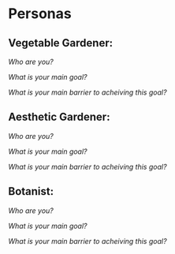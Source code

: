 # Personas
## Vegetable Gardener:
*Who are you?*  

*What is your main goal?*  

*What is your main barrier to acheiving this goal?*  

## Aesthetic Gardener:
*Who are you?*  

*What is your main goal?*  

*What is your main barrier to acheiving this goal?*  
## Botanist:
*Who are you?*  

*What is your main goal?*  

*What is your main barrier to acheiving this goal?*  
